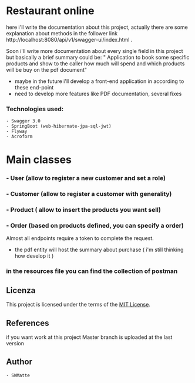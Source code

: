 # Restaurant online

here i'll write the documentation about this project, actually there are some explanation about methods in the follower link
http://localhost:8080/api/v1/swagger-ui/index.html .

Soon i'll write more documentation about every single field in this project
but basically a brief summary could be: " Application to book some specific products and show to the caller how much will spend and which products will be buy on the pdf document"

- maybe in the future i'll develop a front-end application in according to these end-point
- need to develop more features like PDF documentation, several fixes

### Technologies used: 
    - Swagger 3.0
    - SpringBoot (web-hibernate-jpa-sql-jwt)
    - Flyway
    - Acroform

# Main classes
### - User (allow to register a new customer and set a role)
### - Customer (allow to register a customer with generality)
### - Product ( allow to insert the products you want sell)
### - Order (based on products defined, you can specify a order)

Almost all endpoints require a token to complete the request.

- the pdf entity will host the summary about purchase ( i'm still thinking how develop it )


### in the resources file you can find the collection of postman

## Licenza

This project is licensed under the terms of the [MIT License](LICENSE).

## References
 if you want work at this project Master branch is uploaded at the last version

## Author
    - SWMatte